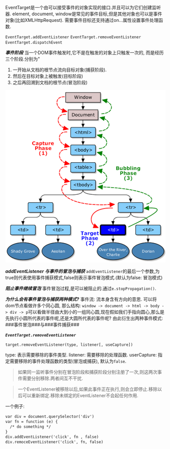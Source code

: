 EventTarget是一个由可以接受事件的对象实现的接口.并且可以为它们创建监听器.
element, document, window是常见的事件目标,但是其他对象也可以是事件对象(比如XMLHttpRequest).
需要事件目标还支持通过on...属性设置事件处理函数.

`EventTarget.addEventListener`
`EventTarget.removeEventListener`
`EventTarget.dispatchEvent`

***事件阶段***
当一个DOM事件触发时,它不是在触发的对象上只触发一次的, 而是经历三个阶段.分别为"
1. 一开始从文档的根节点流向目标对象(捕获阶段).
2. 然后在目标对象上被触发(目标阶段)
3. 之后再回溯到文档的根节点(冒泡阶段)

![demo.png](./demo.png)

***addEventListener 与事件的冒泡与捕获***
`addEventListener`的最后一个参数,为true则代表使用事件捕获模式,false则表示事件冒泡模式.(默认为false: 冒泡模式)

***阻止事件继续冒泡***
事件冒泡过程,是可以被阻止的.通过`e.stopPropagation()`.

***为什么会有事件冒泡与捕获两种模式?***
事件流: 流本身含有方向的意思.
可以将dom节点看做许多个同心圆, 那么结构: `window -> document -> html -> body -> div -> p`可以看做半径由大到小的一组同心圆,现在假如我们手指向圆心,那么是先执行小圆所代表的事件呢,还是大圆所代表的事件呢?
由此衍生出两种事件模式: ###事件冒泡###与###事件捕获###

***`EventTarget.removeEventListener`***
```
target.removeEventListener(type, listener[, useCapture])
```
type: 表示需要移除的事件类型.
listener: 需要移除的处理函数.
userCapture: 指定需要移除的事件处理函数的类型(冒泡或捕获), 默认为`false`.
> 如果同一监听事件分别在冒泡阶段和捕获阶段分别注册了一次,则这两次事件需要分别移除.两者间互不干扰.

> 一个EventListener被移除以后,如果此事件正在执行,则会立即停止.移除以后可以重新绑定.移除未绑定的EventListener不会起任何作用.

一个例子:
```
var div = document.querySelector('div')
var fn = function (e) {
  /* do something */
}
div.addEventListener('click', fn , false)
div.remoceEventListener('click', fn, false)
```


